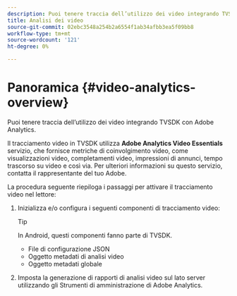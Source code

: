 ```yaml
---
description: Puoi tenere traccia dell’utilizzo dei video integrando TVSDK con Adobe Analytics.
title: Analisi dei video
source-git-commit: 02ebc3548a254b2a6554f1ab34afbb3ea5f09bb8
workflow-type: tm+mt
source-wordcount: '121'
ht-degree: 0%

---
```


# Panoramica {#video-analytics-overview}

Puoi tenere traccia dell’utilizzo dei video integrando TVSDK con Adobe Analytics.

Il tracciamento video in TVSDK utilizza **Adobe Analytics Video Essentials** servizio, che fornisce metriche di coinvolgimento video, come visualizzazioni video, completamenti video, impressioni di annunci, tempo trascorso su video e così via. Per ulteriori informazioni su questo servizio, contatta il rappresentante del tuo Adobe.

La procedura seguente riepiloga i passaggi per attivare il tracciamento video nel lettore:

1. Inizializza e/o configura i seguenti componenti di tracciamento video:

   >[!TIP]
   >
   >In Android, questi componenti fanno parte di TVSDK.

   * File di configurazione JSON
   * Oggetto metadati di analisi video
   * Oggetto metadati globale

1. Imposta la generazione di rapporti di analisi video sul lato server utilizzando gli Strumenti di amministrazione di Adobe Analytics.
